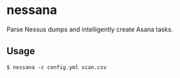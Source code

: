 # nessana

Parse Nessus dumps and intelligently create Asana tasks.

## Usage

```console
$ nessana -c config.yml scan.csv
```
